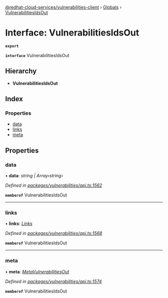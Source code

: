 [@redhat-cloud-services/vulnerabilities-client](../README.md) › [Globals](../globals.md) › [VulnerabilitiesIdsOut](vulnerabilitiesidsout.md)

# Interface: VulnerabilitiesIdsOut

**`export`** 

**`interface`** VulnerabilitiesIdsOut

## Hierarchy

* **VulnerabilitiesIdsOut**

## Index

### Properties

* [data](vulnerabilitiesidsout.md#data)
* [links](vulnerabilitiesidsout.md#links)
* [meta](vulnerabilitiesidsout.md#meta)

## Properties

###  data

• **data**: *string | Array‹string›*

*Defined in [packages/vulnerabilities/api.ts:1562](https://github.com/leSamo/javascript-clients/blob/master/packages/vulnerabilities/api.ts#L1562)*

**`memberof`** VulnerabilitiesIdsOut

___

###  links

• **links**: *[Links](links.md)*

*Defined in [packages/vulnerabilities/api.ts:1568](https://github.com/leSamo/javascript-clients/blob/master/packages/vulnerabilities/api.ts#L1568)*

**`memberof`** VulnerabilitiesIdsOut

___

###  meta

• **meta**: *[MetaVulnerabilitiesOut](metavulnerabilitiesout.md)*

*Defined in [packages/vulnerabilities/api.ts:1574](https://github.com/leSamo/javascript-clients/blob/master/packages/vulnerabilities/api.ts#L1574)*

**`memberof`** VulnerabilitiesIdsOut
